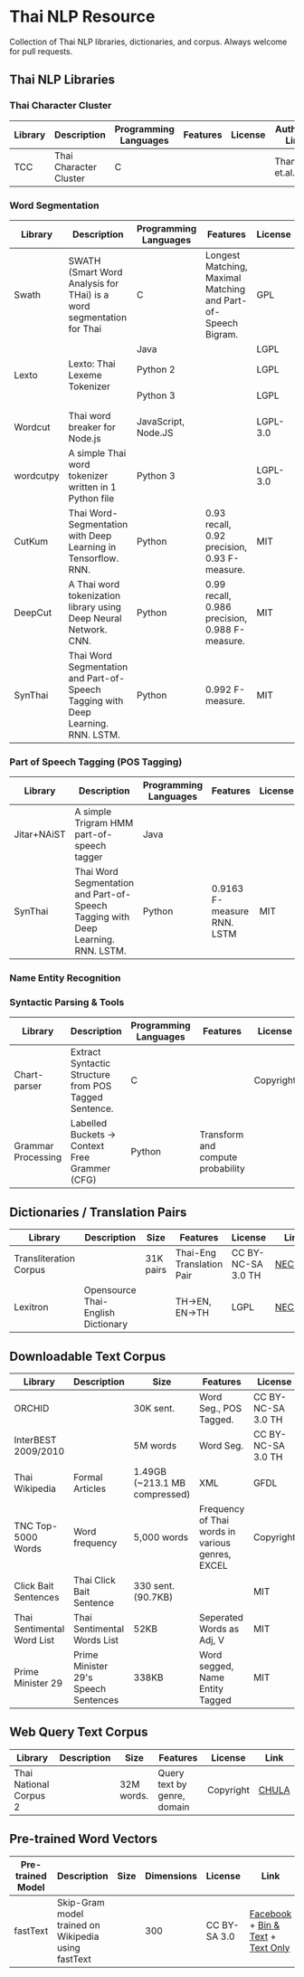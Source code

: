 # Thai NLP Resource
Collection of Thai NLP libraries, dictionaries, and corpus.
Always welcome for pull requests.

## Thai NLP Libraries

### Thai Character Cluster
Library | Description | Programming Languages | Features | License | Author & Link
--- | --- | --- | --- | --- | ---
TCC| Thai Character Cluster | C | | | Thanaruk et.al. 


### Word Segmentation
<table>
<thead>
<tr>
<th>Library</th>
<th>Description</th>
<th>Programming Languages</th>
<th>Features</th>
<th>License</th>
<th>Author &amp; Link</th>
</tr>
</thead>
<tbody>
<tr>
<td>Swath</td>
<td>SWATH (Smart Word Analysis for THai) is a word segmentation for Thai</td>
<td>C</td>
<td>Longest Matching, Maximal Matching and Part-of-Speech Bigram.</td>
<td>GPL</td>
<td><a href="http://www.cs.cmu.edu/%7Epaisarn/software.html">CMU</a></td>
</tr>
<tr>
<td rowspan="3">Lexto</td>
<td rowspan="3">Lexto: Thai Lexeme Tokenizer</td>
<td>Java</td>
<td></td>
<td>LGPL</td>
<td>
<a href="http://www.sansarn.com/lexto/license-lexto.php">NECTEC</a>
</td>
</tr>
<tr>
<td>Python 2</td>
<td></td>
<td>LGPL</td>
<td><a href="https://github.com/Remixman/PythonLexTo">Python2 Wrapper</a></td>
</tr>
<tr>
<td>Python 3</td>
<td></td>
<td>LGPL</td>
<td><a href="https://github.com/c4n/PythonLexTo">Python3 Wrapper</a></td>
</tr>
<tr>
<td>Wordcut</td>
<td>Thai word breaker for Node.js</td>
<td>JavaScript, Node.JS</td>
<td></td>
<td>LGPL-3.0</td>
<td><a href="https://github.com/veer66/wordcut">veer66, github</a></td>
</tr>
<tr>
<td>wordcutpy</td>
<td>A simple Thai word tokenizer written in 1 Python file</td>
<td>Python 3</td>
<td></td>
<td>LGPL-3.0</td>
<td><a href="https://github.com/veer66/wordcutpy">veer66, github</a></td>
</tr>
<tr>
<td>CutKum</td>
<td>Thai Word-Segmentation with Deep Learning in Tensorflow. RNN.</td>
<td>Python</td>
<td>0.93 recall, 0.92 precision, 0.93 F-measure.</td>
<td>MIT</td>
<td><a href="https://github.com/pucktada/cutkum">Pucktada, github</a></td>
</tr>
<tr>
<td>DeepCut</td>
<td>A Thai word tokenization library using Deep Neural Network. CNN.</td>
<td>Python</td>
<td>0.99 recall, 0.986 precision, 0.988 F-measure.</td>
<td>MIT</td>
<td><a href="https://github.com/rkcosmos/deepcut">rkcosmos, github</a></td>
</tr>
<tr>
<td>SynThai</td>
<td>Thai Word Segmentation and Part-of-Speech Tagging with Deep Learning. RNN. LSTM.</td>
<td>Python</td>
<td>0.992 F-measure.</td>
<td>MIT</td>
<td><a href="https://github.com/KenjiroAI/SynThai">KenjiroAI, github</a></td>
</tr>
</tbody>
</table>

### Part of Speech Tagging (POS Tagging)
Library | Description | Programming Languages | Features | License | Author & Link
--- | --- | --- | --- | --- | ---
Jitar+NAiST | A simple Trigram HMM part-of-speech tagger | Java |  |  | [Ver66](https://veer66.wordpress.com/2012/03/20/part-of-speech-tagger-%E0%B8%AA%E0%B8%B3%E0%B8%AB%E0%B8%A3%E0%B8%B1%E0%B8%9A%E0%B8%A0%E0%B8%B2%E0%B8%A9%E0%B8%B2%E0%B9%84%E0%B8%97%E0%B8%A2/), [Jitar](https://github.com/danieldk/jitar) + [NAiST, 1](http://naist.cpe.ku.ac.th/pkg/jitar_model_large.zip) + [NAiST, 2](http://naist.cpe.ku.ac.th/pkg/jitar-20100224.zip)
SynThai| Thai Word Segmentation and Part-of-Speech Tagging with Deep Learning. RNN. LSTM. | Python | 0.9163 F-measure RNN. LSTM | MIT | [KenjiroAI, github](https://github.com/KenjiroAI/SynThai)


### Name Entity Recognition


### Syntactic Parsing & Tools 

Library | Description | Programming Languages | Features | License | Author & Link
--- | --- | --- | --- | --- | ---
Chart-parser | Extract Syntactic Structure from POS Tagged Sentence. | C |  | Copyright | Thanaruk T. (thanaruk@siit.tu.ac.th)
Grammar Processing | Labelled Buckets -> Context Free Grammer (CFG) | Python | Transform and compute probability | |  [Thodsaporn C.](https://github.com/tchayintr/nlp-python/tree/master/grammar_processing)  


## Dictionaries / Translation Pairs
Library | Description | Size | Features | License | Link
--- | --- | --- | --- | --- | ---
Transliteration Corpus |  | 31K pairs | Thai-Eng Translation Pair | CC BY-NC-SA 3.0 TH | [NECTEC](https://www.nectec.or.th/corpus/index.php?league=pm)
Lexitron | Opensource Thai-English Dictionary | | TH->EN, EN->TH | LGPL | [NECTEC](http://www.sansarn.com/lexto/license-lexitron.php)

## Downloadable Text Corpus

Library | Description | Size | Features | License | Link
--- | --- | --- | --- | --- | ---
ORCHID | | 30K sent. | Word Seg., POS Tagged. | CC BY-NC-SA 3.0 TH | [NECTEC](https://www.nectec.or.th/corpus/index.php?league=pm)
InterBEST 2009/2010 | | 5M words | Word Seg. | CC BY-NC-SA 3.0 TH | [NECTEC](https://www.nectec.or.th/corpus/index.php?league=pm)
Thai Wikipedia | Formal Articles | 1.49GB (~213.1 MB compressed) | XML | GFDL | [WIKIPEDIA](https://dumps.wikimedia.org/thwiki/latest/thwiki-latest-pages-articles.xml.bz2)
TNC Top-5000 Words | Word frequency | 5,000 words | Frequency of Thai words in various genres, EXCEL | Copyright | [CHULA](http://www.arts.chula.ac.th/~ling/TNC/category.php?id=58&) 
Click Bait Sentences | Thai Click Bait Sentence | 330 sent. (90.7KB) | | MIT | [Wannaphongcom](https://github.com/wannaphongcom/lexicon-thai/blob/master/clickbait/1.txt)
Thai Sentimental Word List | Thai Sentimental Words List | 52KB | Seperated Words as Adj, V | MIT | [Wannaphongcom](https://github.com/wannaphongcom/lexicon-thai/tree/master/sentiment)
Prime Minister 29 | Prime Minister 29's Speech Sentences | 338KB | Word segged, Name Entity Tagged | MIT | [Wannaphongcom](https://github.com/wannaphongcom/lexicon-thai/tree/master/thai-corpus/Prime%20Minister%2029)


## Web Query Text Corpus
Library | Description | Size | Features | License | Link
--- | --- | --- | --- | --- | ---
Thai National Corpus 2 | | 32M words. | Query text by genre, domain | Copyright | [CHULA](http://www.arts.chula.ac.th/~ling/TNCII/)

## Pre-trained Word Vectors
Pre-trained Model | Description | Size | Dimensions | License | Link
--- | --- | --- | --- | --- | ---
fastText | Skip-Gram model trained on Wikipedia using fastText | | 300 | CC BY-SA 3.0 | [Facebook](https://github.com/facebookresearch/fastText/blob/master/pretrained-vectors.md) + [Bin & Text](https://s3-us-west-1.amazonaws.com/fasttext-vectors/wiki.th.zip) + [Text Only](https://s3-us-west-1.amazonaws.com/fasttext-vectors/wiki.th.vec) 
